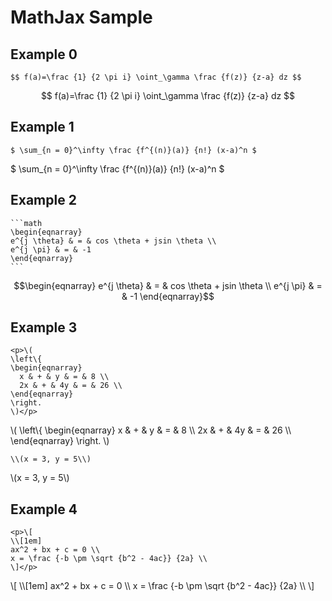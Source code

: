 # MathJax Sample

## Example 0

```
$$ f(a)=\frac {1} {2 \pi i} \oint_\gamma \frac {f(z)} {z-a} dz $$
```

$$ f(a)=\frac {1} {2 \pi i} \oint_\gamma \frac {f(z)} {z-a} dz $$

## Example 1

```
$ \sum_{n = 0}^\infty \frac {f^{(n)}(a)} {n!} (x-a)^n $
```

$ \sum_{n = 0}^\infty \frac {f^{(n)}(a)} {n!} (x-a)^n $

## Example 2

    ```math
    \begin{eqnarray}
    e^{j \theta} & = & cos \theta + jsin \theta \\
    e^{j \pi} & = & -1
    \end{eqnarray}
    ```

```math
\begin{eqnarray}
e^{j \theta} & = & cos \theta + jsin \theta \\
e^{j \pi} & = & -1
\end{eqnarray}
```

## Example 3

```
<p>\(
\left\{
\begin{eqnarray}
  x & + & y & = & 8 \\
  2x & + & 4y & = & 26 \\
\end{eqnarray}
\right.
\)</p>
```

<p>\(
\left\{
\begin{eqnarray}
  x & + & y & = & 8 \\
  2x & + & 4y & = & 26 \\
\end{eqnarray}
\right.
\)</p>

```
\\(x = 3, y = 5\\)
```

\\(x = 3, y = 5\\)

## Example 4

```
<p>\[
\\[1em]
ax^2 + bx + c = 0 \\
x = \frac {-b \pm \sqrt {b^2 - 4ac}} {2a} \\
\]</p>
```

<p>\[
\\[1em]
ax^2 + bx + c = 0 \\
x = \frac {-b \pm \sqrt {b^2 - 4ac}} {2a} \\
\]</p>
